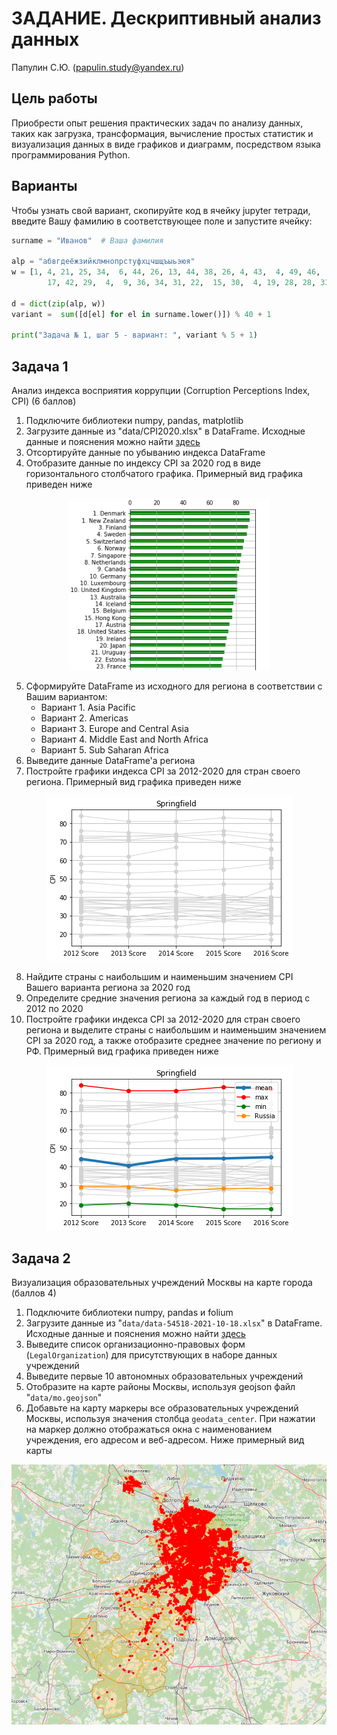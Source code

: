 # ЗАДАНИЕ. Дескриптивный анализ данных

Папулин С.Ю. (papulin.study@yandex.ru)

## Цель работы

Приобрести опыт решения практических задач по анализу данных, таких как загрузка, трансформация, вычисление простых статистик и визуализация данных в виде графиков и диаграмм, посредством языка программирования Python.

## Варианты

Чтобы узнать свой вариант, скопируйте код в ячейку jupyter тетради, введите Вашу фамилию в соответствующее поле и запустите ячейку:

```python
surname = "Иванов"  # Ваша фамилия

alp = "абвгдеёжзийклмнопрстуфхцчшщъыьэюя"
w = [1, 4, 21, 25, 34,  6, 44, 26, 13, 44, 38, 26, 4, 43,  4, 49, 46,
        17, 42, 29,  4,  9, 36, 34, 31, 22,  15, 30,  4, 19, 28, 28, 33]

d = dict(zip(alp, w))
variant =  sum([d[el] for el in surname.lower()]) % 40 + 1

print("Задача № 1, шаг 5 - вариант: ", variant % 5 + 1)
```

## Задача 1

Анализ индекса восприятия коррупции (Corruption Perceptions Index, CPI) (6 баллов)

1. Подключите библиотеки numpy, pandas, matplotlib
2. Загрузите данные из "data/CPI2020.xlsx" в DataFrame. Исходные данные и пояснения можно найти [здесь](https://www.transparency.org/en/cpi/2020/index)
3. Отсортируйте данные по убыванию индекса DataFrame
4. Отобразите данные по индексу CPI за 2020 год в виде горизонтального столбчатого графика. Примерный вид графика приведен ниже

<center>

![Plot](../notebooks/img/cpi_2016_.png)

</center>

5. Сформируйте DataFrame из исходного для региона в соответствии с Вашим вариантом:
    - Вариант 1. Asia Pacific
    - Вариант 2. Americas
    - Вариант 3. Europe and Central Asia
    - Вариант 4. Middle East and North Africa
    - Вариант 5. Sub Saharan Africa
6. Выведите данные DataFrame'a региона
7. Постройте графики индекса CPI за 2012-2020 для стран своего региона. Примерный вид графика приведен ниже

<center>

![Plot](../notebooks/img/fig_springfield_region.png)

</center>

8. Найдите страны с наибольшим и наименьшим значением CPI Вашего варианта региона за 2020 год
9. Определите средние значения региона за каждый год в период с 2012 по 2020
10. Постройте графики индекса CPI за 2012-2020 для стран своего региона и выделите страны с наибольшим и наименьшим значением CPI за 2020 год, а также отобразите среднее значение по региону и РФ. Примерный вид графика приведен ниже

<center>

![Plot](../notebooks/img/fig_springfield_region_comb.png)

</center>

## Задача 2

Визуализация образовательных учреждений Москвы на карте города (баллов 4)

1. Подключите библиотеки numpy, pandas и folium
2. Загрузите данные из "`data/data-54518-2021-10-18.xlsx`" в DataFrame. Исходные данные и пояснения можно найти [здесь](https://data.mos.ru/opendata/7719028495-obrazovatelnye-uchrejdeniya-goroda-moskvy)
3. Выведите список организационно-правовых форм (`LegalOrganization`) для присутствующих в наборе данных учреждений
4. Выведите первые 10 автономных образовательных учреждений
5. Отобразите на карте районы Москвы, используя geojson файл "`data/mo.geojson`" 
6. Добавьте на карту маркеры все образовательных учреждений Москвы, используя значения столбца `geodata_center`. При нажатии на маркер должно отображаться окна с наименованием учреждения, его адресом и веб-адресом. Ниже примерный вид карты

<center>

![Plot](img/moscow_places.png)

</center>